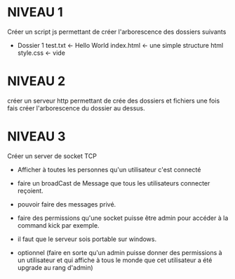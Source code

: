 # NIVEAU 1

Créer un script js permettant de créer l'arborescence des dossiers suivants
 - Dossier 1
    test.txt <- Hello World
    index.html <- une simple structure html
    style.css <- vide

# NIVEAU 2
 créer un serveur http permettant de crée des dossiers et fichiers une fois fais créer l'arborescence du dossier au dessus.

# NIVEAU 3

Créer un server de socket TCP

- Afficher à toutes les personnes qu'un utilisateur c'est connecté
- faire un broadCast de Message que tous les utilisateurs connecter reçoient.
- pouvoir faire des messages privé.
- faire des permissions qu'une socket puisse être admin pour accéder à la command kick par exemple.
- il faut que le serveur sois portable sur windows.

- optionnel (faire en sorte qu'un admin puisse donner des permissions à un utilisateur et qui affiche à tous le monde que cet utilisateur
a été upgrade au rang d'admin)